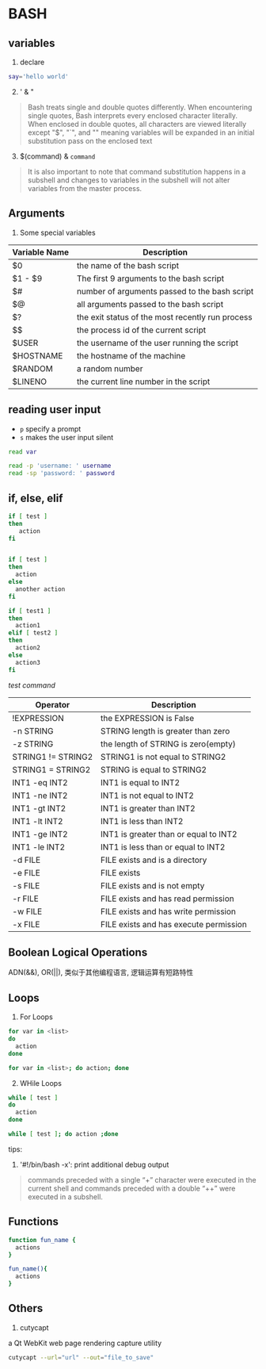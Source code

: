 # BASH

## variables

1. declare

```bash
say='hello world'
```

2. ' & "

> Bash treats single and double quotes differently.
When encountering single quotes, Bash interprets every enclosed character literally. When
enclosed in double quotes, all characters are viewed literally except "$", "`", and "\" meaning
variables will be expanded in an initial substitution pass on the enclosed text

3. $(command) & `command`

> It is also important to note that command
substitution happens in a subshell and changes to variables in the subshell will not alter variables
from the master process.

## Arguments

1. Some special variables

| Variable Name     | Description                                       |
|  ----             | ----                                              |
| $0                | the name of the bash script                       |
| $1 - $9           | The first 9 arguments to the bash script          |
| $#                | number of arguments passed to the bash script     |
| $@                | all arguments passed to the bash script           |
| $?                | the exit status of the most recently run process  |
| $$                | the process id of the current script              |
| $USER             | the username of the user running the script       |
| $HOSTNAME         | the hostname of the machine                       |
| $RANDOM           | a random number                                   |
| $LINENO           | the current line number in the script             |

## reading user input

- `p` specify a prompt
- `s` makes the user input silent

```bash
read var

read -p 'username: ' username
read -sp 'password: ' password
```

## if, else, elif

```bash
if [ test ]
then
   action
fi


if [ test ]
then
  action
else
  another action
fi

if [ test1 ]
then
  action1
elif [ test2 ]
then
  action2
else
  action3
fi
```

*test command*

| Operator              | Description                                       |
|  ----                 | ----                                              |
| !EXPRESSION           | the EXPRESSION is False                           |
| -n STRING             | STRING length is greater than zero                |
| -z STRING             | the length of STRING is zero(empty)               |
| STRING1 != STRING2    | STRING1 is not equal to STRING2                   |
| STRING1 = STRING2     | STRING is equal to STRING2                        |
| INT1 -eq INT2         | INT1 is equal to INT2                             |
| INT1 -ne INT2         | INT1 is not equal to INT2                         |
| INT1 -gt INT2         | INT1 is greater than INT2                         |
| INT1 -lt INT2         | INT1 is less than INT2                            |
| INT1 -ge INT2         | INT1 is greater than or equal to INT2             |
| INT1 -le INT2         | INT1 is less than or equal to INT2                |
| -d FILE               | FILE exists and is a directory                    |
| -e FILE               | FILE exists                                       |
| -s FILE               | FILE exists and is not empty                      |
| -r FILE               | FILE exists and has read permission               |
| -w FILE               | FILE exists and has write permission              |
| -x FILE               | FILE exists and has execute permission            |

## Boolean Logical Operations

ADN(&&), OR(||), 类似于其他编程语言, 逻辑运算有短路特性

## Loops

1. For Loops

```bash
for var in <list>
do
  action
done

for var in <list>; do action; done
```

2. WHile Loops

```bash
while [ test ]
do
  action
done

while [ test ]; do action ;done
```

tips:

1. '#!/bin/bash -x': print additional debug output

> commands preceded with a single “+” character were executed in the current shell and 
> commands preceded with a double “++” were executed in a subshell.



## Functions

```bash
function fun_name {
  actions
}

fun_name(){
  actions
}
``` 

## Others

1. cutycapt

a Qt WebKit web page rendering capture utility

```bash
cutycapt --url="url" --out="file_to_save"
```
